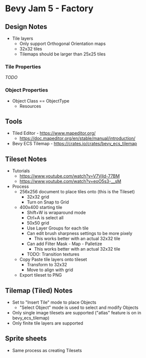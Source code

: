 # Bevy Jam 5 - Factory

## Design Notes

* Tile layers
  * Only support Orthogonal Orientation maps
  * 32x32 tiles
  * Tilemaps should be larger than 25x25 tiles

### Tile Properties

*TODO*

### Object Properties

* Object Class == ObjectType
  * Resources

## Tools

* Tiled Editor - https://www.mapeditor.org/
  * https://doc.mapeditor.org/en/stable/manual/introduction/
* Bevy ECS Tilemap - https://crates.io/crates/bevy_ecs_tilemap

## Tileset Notes

* Tutorials
  * https://www.youtube.com/watch?v=V7VjId-77BM
  * https://www.youtube.com/watch?v=eoO5s3-__sM
* Process
  * 256x256 document to place tiles onto (this is the Tileset)
    * 32x32 grid
    * Turn on Snap to Grid
  * 400x400 starting tile
    * Shift+W is wraparound mode
    * Ctrl+A is select all
    * 50x50 grid
    * Use Layer Groups for each tile
    * Can edit brush sharpness settings to be more pixely
      * This works better with an actual 32x32 tile
    * Can add Filter Mask - Map - Palletize
      * This works better with an actual 32x32 tile
    * TODO: Transition textures
  * Copy Paste tile layers onto tileset
    * Transform to 32x32
    * Move to align with grid
  * Export tileset to PNG

## Tilemap (Tiled) Notes

* Set to "Insert Tile" mode to place Objects
  * "Select Object" mode is used to select and modify Objects
* Only single image tilesets are supported ("atlas" feature is on in bevy_ecs_tilemap)
* Only finite tile layers are supported

## Sprite sheets

* Same process as creating Tilesets
